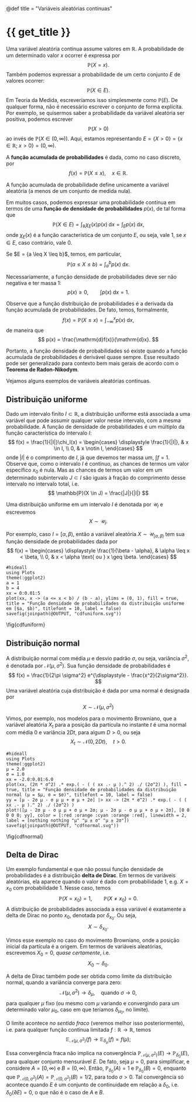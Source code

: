 @def title = "Variáveis aleatórias contínuas"

# {{ get_title }}

Uma variável aleatória contínua assume valores em $\mathbb{R}$. A probabilidade de um determinado valor $x$ ocorrer é expressa por
$$
\mathbb{P}(X = x).
$$
Também podemos expressar a probabilidade de um certo conjunto $E$ de valores ocorrer:
$$
\mathbb{P}(X \in E).
$$
Em Teoria da Medida, escreveríamos isso simplesmente como $\mathbb{P}(E)$. De qualquer forma, não é necessário escrever o conjunto de forma explícita. Por exemplo, se quisermos saber a probabilidade da variável aleatória ser positiva, podemos escrever
$$
\mathbb{P}(X > 0)
$$
ao invés de $\mathbb{P}(X \in (0, \infty))$. Aqui, estamos representando $E = \{ X > 0 \} = \{x \in \mathbb{R}; \;x > 0\} = (0, \infty)$.

A **função acumulada de probabilidades** é dada, como no caso discreto, por
$$
f(x) = \mathbb{P}(X \leq x), \quad x \in \mathbb{R}.
$$

A função acumulada de probabilidade define unicamente a variável aleatória (a menos de um conjunto de medida nula).

Em muitos casos, podemos expressar uma probabilidade contínua em termos de uma **função de densidade de probabilidades** $p(x)$, de tal forma que
$$
\mathbb{P}(X \in E) = \int_\mathbb{R} \chi_E(x) p(x) \;\mathrm{d}x = \int_E p(x) \;\mathrm{d}x,
$$
onde $\chi_E(x)$ é a função característica de um conjunto $E$, ou seja, vale $1$, se $x\in E$, caso contrário, vale $0$.

Se $E = \{a \leq X \leq b}$, temos, em particular,
$$
  \mathbb{P}(a \leq X \leq b) = \int_a^b p(x) \;\mathrm{d}x.
$$

Necessariamente, a função densidade de probabilidades deve ser não negativa e ter massa 1:
$$
p(x) \geq 0, \qquad \int p(x) \;\mathrm{d}x = 1.
$$

Observe que a função distribuição de probabilidades é a derivada da função acumulada de probabilidades. De fato, temos, formalmente,
$$
  f(x) = \mathbb{P}(X \leq x) = \int_{-\infty}^x p(x) \;\mathrm{d}x,
$$
de maneira que
$$
  p(x) = \frac{\mathrm{d}f(x)}{\mathrm{d}x}.
$$

Portanto, a função densidade de probabilidades só existe quando a função acumulada de probabilidades é derivável quase sempre. Esse resultado pode ser generalizado para contexto bem mais gerais de acordo com o **Teorema de Radon-Nikodym**.

Vejamos alguns exemplos de variáveis aleatórias contínuas.

## Distribuição uniforme

Dado um intervalo finito $I\subset \mathbb{R}$, a distribuição uniforme está associada a uma variável que pode assumir qualquer valor nesse intervalo, com a mesma probabilidade. A função de densidade de probabilidades é um múltiplo da função característica do intervalo $I$:
$$
f(x) = \frac{1}{|I|}\chi_I(x) = \begin{cases} \displaystyle \frac{1}{|I|}, & x \in I, \\ 0, & x \notin I, \end{cases}
$$
onde $|I|$ é o comprimento de $I$, já que devemos ter massa um, $\int f = 1$. Observe que, como o intervalo $I$ é contínuo, as chances de termos um valor específico $x_0$ é nula. Mas as chances de termos um valor em um determinado subintervalo $J\subset I$ são iguais à fração do comprimento desse intervalo no intervalo total, i.e.
$$
\mathbb{P}(X \in J) = \frac{|J|}{|I|}
$$

Uma distribuição uniforme em um intervalo $I$ é denotada por $\mathcal{U}_I$ e escrevemos
$$
X \sim \mathcal{U}_I.
$$

Por exemplo, caso $I = [\alpha, \beta)$, então a variável aleatória $X \sim \mathcal{U}_{[\alpha, \beta)}$ tem sua função densidade de probabilidades dada por
$$
f(x) = \begin{cases} \displaystyle \frac{1}{\beta - \alpha}, & \alpha \leq x < \beta, \\ 0, & x < \alpha \text{ ou } x \geq \beta. \end{cases}
$$

```julia:cdfuniform
#hideall
using Plots
theme(:ggplot2)
a = 1
b = 4
xx = 0:0.01:5
plot(xx, x -> (a <= x < b) / (b - a), ylims = (0, 1), fill = true, title = "Função densidade de probabilidades da distribuição uniforme em [$a, $b)", titlefont = 10, label = false)
savefig(joinpath(@OUTPUT, "cdfuniform.svg"))
```
\fig{cdfuniform}

## Distribuição normal

A distribuição normal com média $\mu$ e desvio padrão $\sigma$, ou seja, variância $\sigma^2$, é denotada por $\mathcal{N}(\mu, \sigma^2)$. Sua função densidade de probabilidades é
$$
  f(x) = \frac{1}{2\pi \sigma^2} e^{\displaystyle - \frac{x^2}{2\sigma^2}}.
$$
Uma variável aleatória cuja distribuição é dada por uma normal é designada por
$$
  X \sim \mathcal{N}(\mu, \sigma^2)
$$

Vimos, por exemplo, nos modelos para o movimento Browniano, que a variável aleatória $X_t$ para a posição da partícula no instante $t$ é uma normal com média $0$ e variância $2Dt$, para algum $D > 0$, ou seja
$$
  X_t \sim \mathcal{N}(0, 2Dt), \quad t > 0.
$$

```julia:cdfnormal
#hideall
using Plots
theme(:ggplot2)
μ = 2.0
σ = 1.0 
xx = -2.0:0.01:6.0
plot(xx, (2π * σ^2) .* exp.( - ( ( xx .- μ ).^ 2) ./ (2σ^2) ), fill = true, title = "Função densidade de probabilidades da distribuição normal (μ = $μ, σ = $σ)", titlefont = 10, label = false)
yy = [μ - 2σ μ - σ μ μ + σ μ + 2σ] |> xx -> (2π * σ^2) .* exp.( - ( ( xx .- μ ).^ 2) ./ (2σ^2) )
plot!([μ - 2σ μ - σ μ μ + σ μ + 2σ; μ - 2σ μ - σ μ μ + σ μ + 2σ], [0 0 0 0 0; yy], color = [:red :orange :cyan :orange :red], linewidth = 2, label = [nothing nothing "μ" "μ ± σ" "μ ± 2σ"])
savefig(joinpath(@OUTPUT, "cdfnormal.svg"))
```
\fig{cdfnormal}

## Delta de Dirac

Um exemplo fundamental e que não possui função densidade de probabilidades é a distribuição **delta de Dirac**. Em termos de variáveis aleatórias, ela aparece quando o valor é dado com probabilidade 1, e.g. $X = x_0$ com probabilidade 1. Nesse caso, temos
$$
\mathbb{P}(X = x_0) = 1, \qquad \mathbb{P}(X \neq x_0) = 0.
$$
A distribuição de probabilidades associada a essa variável é exatamente a delta de Dirac no ponto $x_0$, denotada por $\delta_{x_0}$. Ou seja,
$$
X \sim \delta_{x_0}.
$$

Vimos esse exemplo no caso do movimento Browniano, onde a posição inicial da partícula é a origem. Em termos de variáveis aleatórias, escrevemos $X_0 = 0$,  *quase certamente*, i.e.
$$
X_0 \sim \delta_0.
$$

A delta de Dirac também pode ser obtida como limite da distribuição normal, quando a variância converge para zero:
$$
\mathcal{N}(\mu, \sigma^2) \rightarrow \delta_\mu, \quad \text{quando } \sigma \rightarrow 0,
$$
para qualquer $\mu$ fixo (ou mesmo com $\mu$ variando e convergindo para um determinado valor $\mu_0$, caso em que teríamos $\delta_{\mu_0}$, no limite).

O limite acontece *no sentido fraco* (veremos melhor isso posteriormente), i.e. para qualquer função contínua limitada $f:\mathbb{R} \rightarrow \mathbb{R}$, temos
$$
\mathbb{E}_{\mathcal{N}(\mu, \sigma^2)}(f) \rightarrow \mathbb{E}_{\delta_\mu}(f) = f(\mu);
$$

Essa convergência fraca não implica na convergência $\mathbb{P}_{\mathcal{N}(\mu, \sigma^2)}(E) \rightarrow \mathbb{P}_{\delta_0}(E)$, para qualquer conjunto mensurável $E$. De fato, seja $\mu = 0$, para simplificar, e considere $A = [0, \infty)$ e $B = (0, \infty)$. Então, $\mathbb{P}_{\delta_0}(A) = 1$ e $\mathbb{P}_{\delta_0}(B) = 0$, enquanto que $\mathbb{P}_{\mathcal{N}(0, \sigma^2)}(A) = \mathbb{P}_{\mathcal{N}(0, \sigma^2)}(B) = 1/2$, para todo $\sigma > 0$. Tal convergência só acontece quando $E$ é um conjunto de continuidade em relação a $\delta_0$, i.e. $\delta_0(\partial E) = 0$, o que não é o caso de $A$ e $B$.
